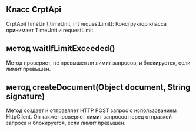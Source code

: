 ## Класс CrptApi
CrptApi(TimeUnit timeUnit, int requestLimit): Конструктор класса принимает TimeUnit и requestLimit.
## метод waitIfLimitExceeded()
Метод проверяет, не превышен ли лимит запросов, и блокируется, если лимит превышен.
## метод createDocument(Object document, String signature)
Метод создает и отправляет HTTP POST запрос с использованием HttpClient. Он также проверяет лимит запросов перед отправкой запроса и блокируется, если лимит превышен.
